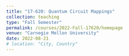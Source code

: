 ```yaml
---
title: "17-620: Quantum Circuit Mappings"
collection: teaching
type: "Fall Semester"
permalink: /courses/2022-Fall-17620/homepage
venue: "Carnegie Mellon University"
date: 2022-08-21
# location: "City, Country"
---
```

